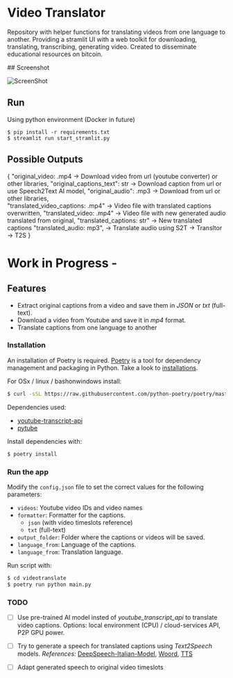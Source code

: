 # Video Translator


Repository with helper functions for translating videos from one language to another.
Providing a stramlit UI with a web toolkit for downloading, translating, transcribing, generating video. 
Created to disseminate educational resources on bitcoin.

## Screenshot

![ScreenShot](https://raw.github.com/waltermaffy/VideoTranslate/main/videotranslate/static/screenshot.png)

## Run

Using python environment (Docker in future)
```
$ pip install -r requirements.txt
$ streamlit run start_stramlit.py
```


## Possible Outputs

{
  "original_video: .mp4    -> Download video from url (youtube converter) or other libraries,
  "original_captions_text": str -> Download caption from url or use Speech2Text AI model,
  "original_audio": .mp3   -> Download from url or other libraries,              
  "translated_video_captions: .mp4" -> Video file with translated captions overwritten,
  "translated_video: .mp4" -> Video file with new generated audio translated from original,
  "translated_captions: str" -> New translated captions
  "translated_audio: mp3", -> Translate audio using S2T -> Transltor -> T2S
}

# Work in Progress -


## Features

- Extract original captions from a video and save them in *JSON*  or *txt* (full-text). 
- Download a video from Youtube and save it in *mp4* format.
- Translate captions from one language to another 


### Installation

An installation of Poetry is required. [Poetry](https://python-poetry.org/) is a tool for dependency management and packaging in Python. Take a look to [installations](https://python-poetry.org/docs/#osx--linux--bashonwindows-install-instructions).

For OSx / linux / bashonwindows install:
```bash
$ curl -sSL https://raw.githubusercontent.com/python-poetry/poetry/master/get-poetry.py | python -
```

Dependencies used:
- [youtube-transcript-api](https://github.com/jdepoix/youtube-transcript-api)
- [pytube](https://github.com/pytube/pytube)

Install dependencies with:
```bash
$ poetry install
```
### Run the app

Modify the `config.json` file to set the correct values for the following parameters:
- `videos`: Youtube video IDs and video names
- `formatter`: Formatter for the captions.
    - `json` (with video timeslots reference)
    - `txt` (full-text)
- `output_folder`: Folder where the captions or videos will be saved.
- `language_from`: Language of the captions. 
- `language_from`: Translation language.
  
Run script with: 
```bash
$ cd videotranslate
$ poetry run python main.py
```


### TODO
- [ ] Use pre-trained AI model insted of *youtube_transcript_api* to translate video captions. 
  Options: local environment (CPU) / cloud-services API, P2P GPU power.

- [ ]  Try to generate a speech for translated captions using *Text2Speech* models.
    *References:* [DeepSpeech-Italian-Model](https://github.com/MozillaItalia/DeepSpeech-Italian-Model), [Woord](https://www.getwoord.com/),
[TTS](https://github.com/mozilla/TTS)

- [ ] Adapt generated speech to original video timeslots 

